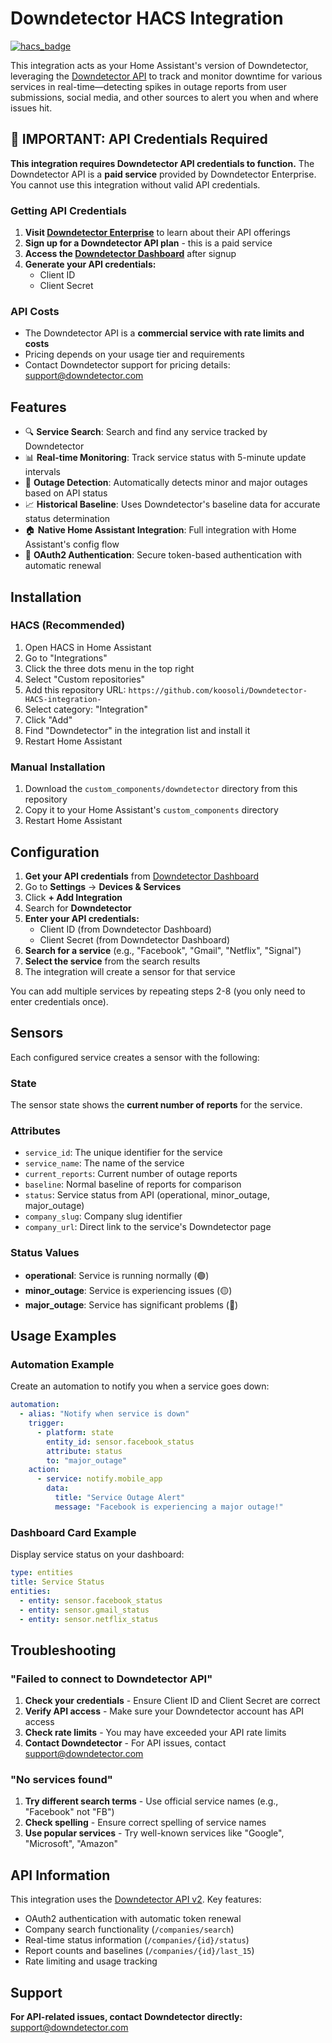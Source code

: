 # Downdetector HACS Integration

[![hacs_badge](https://img.shields.io/badge/HACS-Custom-orange.svg)](https://github.com/custom-components/hacs)

This integration acts as your Home Assistant's version of Downdetector, leveraging the [Downdetector API](https://downdetectorapi.com/v2/docs/) to track and monitor downtime for various services in real-time—detecting spikes in outage reports from user submissions, social media, and other sources to alert you when and where issues hit.

## 🚨 IMPORTANT: API Credentials Required

**This integration requires Downdetector API credentials to function.** The Downdetector API is a **paid service** provided by Downdetector Enterprise. You cannot use this integration without valid API credentials.

### Getting API Credentials

1. **Visit [Downdetector Enterprise](https://downdetector.com/enterprise)** to learn about their API offerings
2. **Sign up for a Downdetector API plan** - this is a paid service
3. **Access the [Downdetector Dashboard](https://dashboard.downdetector.com/api/tokens/)** after signup
4. **Generate your API credentials:**
   - Client ID
   - Client Secret

### API Costs

- The Downdetector API is a **commercial service with rate limits and costs**
- Pricing depends on your usage tier and requirements
- Contact Downdetector support for pricing details: support@downdetector.com

## Features

- 🔍 **Service Search**: Search and find any service tracked by Downdetector
- 📊 **Real-time Monitoring**: Track service status with 5-minute update intervals
- 🚨 **Outage Detection**: Automatically detects minor and major outages based on API status
- 📈 **Historical Baseline**: Uses Downdetector's baseline data for accurate status determination
- 🏠 **Native Home Assistant Integration**: Full integration with Home Assistant's config flow
- 🔐 **OAuth2 Authentication**: Secure token-based authentication with automatic renewal

## Installation

### HACS (Recommended)

1. Open HACS in Home Assistant
2. Go to "Integrations"
3. Click the three dots menu in the top right
4. Select "Custom repositories"
5. Add this repository URL: `https://github.com/koosoli/Downdetector-HACS-integration-`
6. Select category: "Integration"
7. Click "Add"
8. Find "Downdetector" in the integration list and install it
9. Restart Home Assistant

### Manual Installation

1. Download the `custom_components/downdetector` directory from this repository
2. Copy it to your Home Assistant's `custom_components` directory
3. Restart Home Assistant

## Configuration

1. **Get your API credentials** from [Downdetector Dashboard](https://dashboard.downdetector.com/api/tokens/)
2. Go to **Settings** → **Devices & Services**
3. Click **+ Add Integration**
4. Search for **Downdetector**
5. **Enter your API credentials:**
   - Client ID (from Downdetector Dashboard)
   - Client Secret (from Downdetector Dashboard)
6. **Search for a service** (e.g., "Facebook", "Gmail", "Netflix", "Signal")
7. **Select the service** from the search results
8. The integration will create a sensor for that service

You can add multiple services by repeating steps 2-8 (you only need to enter credentials once).

## Sensors

Each configured service creates a sensor with the following:

### State
The sensor state shows the **current number of reports** for the service.

### Attributes
- `service_id`: The unique identifier for the service
- `service_name`: The name of the service
- `current_reports`: Current number of outage reports
- `baseline`: Normal baseline of reports for comparison
- `status`: Service status from API (operational, minor_outage, major_outage)
- `company_slug`: Company slug identifier
- `company_url`: Direct link to the service's Downdetector page

### Status Values
- **operational**: Service is running normally (🟢)
- **minor_outage**: Service is experiencing issues (🟡)
- **major_outage**: Service has significant problems (🔴)

## Usage Examples

### Automation Example

Create an automation to notify you when a service goes down:

```yaml
automation:
  - alias: "Notify when service is down"
    trigger:
      - platform: state
        entity_id: sensor.facebook_status
        attribute: status
        to: "major_outage"
    action:
      - service: notify.mobile_app
        data:
          title: "Service Outage Alert"
          message: "Facebook is experiencing a major outage!"
```

### Dashboard Card Example

Display service status on your dashboard:

```yaml
type: entities
title: Service Status
entities:
  - entity: sensor.facebook_status
  - entity: sensor.gmail_status
  - entity: sensor.netflix_status
```

## Troubleshooting

### "Failed to connect to Downdetector API"

1. **Check your credentials** - Ensure Client ID and Client Secret are correct
2. **Verify API access** - Make sure your Downdetector account has API access
3. **Check rate limits** - You may have exceeded your API rate limits
4. **Contact Downdetector** - For API issues, contact support@downdetector.com

### "No services found"

1. **Try different search terms** - Use official service names (e.g., "Facebook" not "FB")
2. **Check spelling** - Ensure correct spelling of service names
3. **Use popular services** - Try well-known services like "Google", "Microsoft", "Amazon"

## API Information

This integration uses the [Downdetector API v2](https://downdetectorapi.com/v2/docs/). Key features:
- OAuth2 authentication with automatic token renewal
- Company search functionality (`/companies/search`)
- Real-time status information (`/companies/{id}/status`)
- Report counts and baselines (`/companies/{id}/last_15`)
- Rate limiting and usage tracking

## Support


**For API-related issues, contact Downdetector directly:** support@downdetector.com


